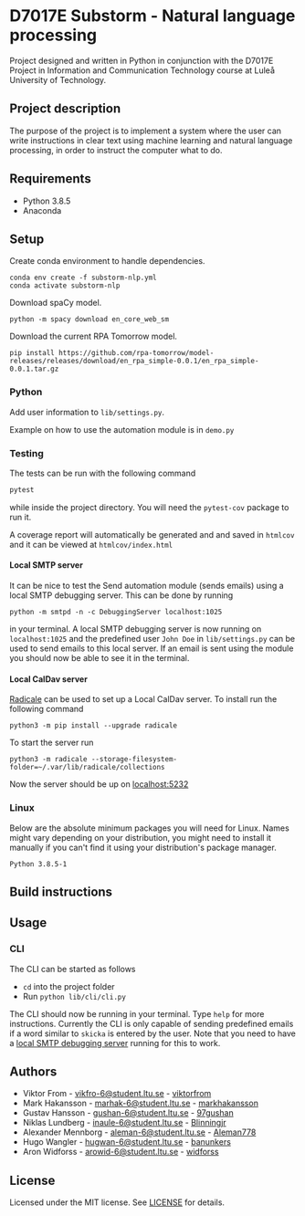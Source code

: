 # D7017E Substorm - Natural language processing

Project designed and written in Python in conjunction with the D7017E Project in Information and Communication Technology course at Luleå University of Technology.

## Project description

The purpose of the project is to implement a system where the user can write instructions in clear text using machine learning and natural language processing, in order to instruct the computer what to do.

## Requirements

- Python 3.8.5
- Anaconda

## Setup

Create conda environment to handle dependencies.

    conda env create -f substorm-nlp.yml
    conda activate substorm-nlp

Download spaCy model.

    python -m spacy download en_core_web_sm

Download the current RPA Tomorrow model.

    pip install https://github.com/rpa-tomorrow/model-releases/releases/download/en_rpa_simple-0.0.1/en_rpa_simple-0.0.1.tar.gz

### Python

Add user information to `lib/settings.py`.

Example on how to use the automation module is in `demo.py`

### Testing

The tests can be run with the following command

```bash
pytest
```

while inside the project directory. You will need the `pytest-cov` package to run it.

A coverage report will automatically be generated and and saved in `htmlcov` and it can be viewed at `htmlcov/index.html`

#### Local SMTP server

It can be nice to test the Send automation module (sends emails) using a local SMTP debugging server. This can be done by running

```
python -m smtpd -n -c DebuggingServer localhost:1025
```

in your terminal. A local SMTP debugging server is now running on `localhost:1025` and the predefined user `John Doe` in `lib/settings.py` can be used to send emails to this local server. If an email is sent using the module you should now be able to see it in the terminal.

#### Local CalDav server

[Radicale](https://radicale.org/3.0.html) can be used to set up a Local CalDav server. To install run the following command

```
python3 -m pip install --upgrade radicale
```

To start the server run

```
python3 -m radicale --storage-filesystem-folder=~/.var/lib/radicale/collections
```

Now the server should be up on <localhost:5232>

### Linux

Below are the absolute minimum packages you will need for Linux. Names might vary depending on your distribution, you might need to install it manually if you can't find it using your distribution's package manager.

```
Python 3.8.5-1
```

## Build instructions

## Usage

### CLI

The CLI can be started as follows

- `cd` into the project folder
- Run `python lib/cli/cli.py`

The CLI should now be running in your terminal. Type `help` for more instructions. Currently the CLI is only capable of sending predefined emails if a word similar to `skicka` is entered by the user. Note that you need to have a [local SMTP debugging server](https://github.com/rpa-tomorrow/substorm-nlp/tree/cli-call-automation#local-smtp-server) running for this to work.

## Authors

- Viktor From - vikfro-6@student.ltu.se - [viktorfrom](https://github.com/viktorfrom)
- Mark Hakansson - marhak-6@student.ltu.se - [markhakansson](https://github.com/markhakansson)
- Gustav Hansson - gushan-6@student.ltu.se - [97gushan](https://github.com/97gushan)
- Niklas Lundberg - inaule-6@student.ltu.se - [Blinningjr](https://github.com/Blinningjr)
- Alexander Mennborg - aleman-6@student.ltu.se - [Aleman778](https://github.com/Aleman778)
- Hugo Wangler - hugwan-6@student.ltu.se - [banunkers](https://github.com/banunkers)
- Aron Widforss - arowid-6@student.ltu.se - [widforss](https://github.com/widforss)

## License

Licensed under the MIT license. See [LICENSE](LICENSE) for details.
